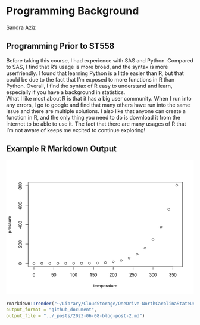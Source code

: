 Programming Background
================
Sandra Aziz

## Programming Prior to ST558

Before taking this course, I had experience with SAS and Python.
Compared to SAS, I find that R’s usage is more broad, and the syntax is
more userfriendly. I found that learning Python is a little easier than
R, but that could be due to the fact that I’m exposed to more functions
in R than Python. Overall, I find the syntax of R easy to understand and
learn, especially if you have a background in statistics.  
What I like most about R is that it has a big user community. When I run
into any errors, I go to google and find that many others have run into
the same issue and there are multiple solutions. I also like that anyone
can create a function in R, and the only thing you need to do is
download it from the internet to be able to use it. The fact that there
are many usages of R that I’m not aware of keeps me excited to continue
exploring!

## Example R Markdown Output

![](../images/pressure-1.png)<!-- -->

``` r
rmarkdown::render("~/Library/CloudStorage/OneDrive-NorthCarolinaStateUniversity/NCSU/Summer2023/ST 558/saziz12.github.io/_Rmd/2023-06-08-blog-post-2.Rmd",
output_format = "github_document", 
output_file = "../_posts/2023-06-08-blog-post-2.md")
```
